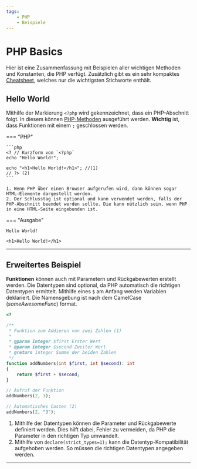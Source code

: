 ```yaml
---
tags:
    - PHP
    - Beispiele
---
```


# PHP Basics

Hier ist eine Zusammenfassung mit Beispielen aller wichtigen Methoden und Konstanten, die PHP verfügt. Zusätzlich gibt es ein sehr kompaktes [Cheatsheet](Cheatsheet.md), welches nur die wichtigsten Stichworte enthält.

## Hello World

Mithilfe der Markierung `<?php` wird gekennzeichnet, dass ein PHP-Abschnitt folgt. In diesem können [PHP-Methoden](https://www.w3schools.com/php/php_ref_overview.asp) ausgeführt werden. **Wichtig** ist, dass Funktionen mit einem `;` geschlossen werden.

=== "PHP"

    ```php
    <? // Kurzform von `<?php`
    echo "Hello World!";

    echo "<h1>Hello World!</h1>"; //(1)
    // ?> (2)
    ```

    1. Wenn PHP über einen Browser aufgerufen wird, dann können sogar HTML-Elemente dargestellt werden.
    2. Der Schlusstag ist optional und kann verwendet werden, falls der PHP-Abschnitt beendet werden sollte. Die kann nützlich sein, wenn PHP in eine HTML-Seite eingebunden ist.

=== "Ausgabe"

    Hello World!

    <h1>Hello World!</h1>

---

## Erweitertes Beispiel

**Funktionen** können auch mit Parametern und Rückgabewerten erstellt werden. Die Datentypen sind optional, da PHP automatisch die richtigen Datentypen ermittelt. Mithilfe eines `$` am Anfang werden Variablen deklariert. Die Namensgebung ist nach dem CamelCase (_someAwesomeFunc_) format.

```php
<?

/**
 * Funktion zum Addieren von zwei Zahlen (1)
 *
 * @param integer $first Erster Wert
 * @param integer $second Zweiter Wert
 * @return integer Summe der beiden Zahlen
 */
function addNumbers(int $first, int $second): int
{
    return $first + $second;
}

// Aufruf der Funktion
addNumbers(2, 3);

// Automatisches Casten (2)
addNumbers(2, "3");
```

1. Mithilfe der Datentypen können die Parameter und Rückgabewerte definiert werden. Dies hilft dabei, Fehler zu vermeiden, da PHP die Parameter in den richtigen Typ umwandelt.
2. Mithilfe von `declare(strict_types=1);` kann die Datentyp-Kompatibilität aufgehoben werden. So müssen die richtigen Datentypen angegeben werden.

---

